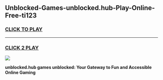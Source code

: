 
## Unblocked-Games-unblocked.hub-Play-Online-Free-ti123
<h3>
<a href="https://premium76.site?title=unblocked.hub&ref=26A">CLICK TO PLAY</a></h3>
<hr>

<h3>
<a href="https://premium76.site?title=unblocked.hub&ref=26A">CLICK 2 PLAY</a>
  
</h3>

<a href="https://premium76.site?title=unblocked.hub&ref=26A"><img src="https://clearcache.store/games.png"></a>


**unblocked.hub games unblocked: Your Gateway to Fun and Accessible Online Gaming**
